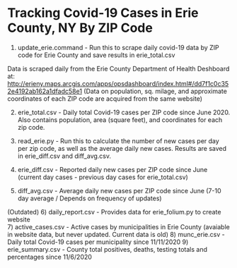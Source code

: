 # Tracking Covid-19 Cases in Erie County, NY By ZIP Code

1) update_erie.command - Run this to scrape daily covid-19 data by ZIP code for Erie County and save results in erie_total.csv

Data is scraped daily from the Erie County Department of Health Deshboard at:
http://erieny.maps.arcgis.com/apps/opsdashboard/index.html#/dd7f1c0c352e4192ab162a1dfadc58e1
(Data on population, sq. milage, and approximate coordinates of each ZIP code are acquired from the same website)

2) erie_total.csv - Daily total Covid-19 cases per ZIP code since June 2020. Also contains population, area (square feet), and coordinates for each zip code.

3) read_erie.py - Run this to calculate the number of new cases per day per zip code, as well as the average daily new cases. Results are saved in erie_diff.csv and diff_avg.csv.

4) erie_diff.csv - Reported daily new cases per ZIP code since June (current day cases - previous day cases for erie_total.csv)

5) diff_avg.csv - Average daily new cases per ZIP code since June (7-10 day average / Depends on frequency of updates)
 
(Outdated)
6) daily_report.csv - Provides data for erie_folium.py to create website  
7) active_cases.csv - Active cases by municipalities in Erie County (avaiable in website data, but never updated. Current data is old)
8) munc_erie.csv - Daily total Covid-19 cases per municipality since 11/11/2020
9) erie_summary.csv - County total positives, deaths, testing totals and percentages since 11/6/2020
